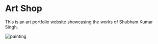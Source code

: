 # Art Shop

This is an art portfolio website showcasing the works of Shubham Kumar Singh.

![painting](bghome.jpg)
